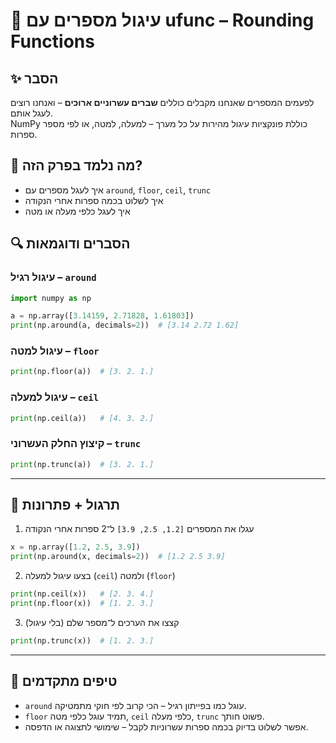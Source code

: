 # 📘 עיגול מספרים עם ufunc – Rounding Functions

## ✨ הסבר

לפעמים המספרים שאנחנו מקבלים כוללים **שברים עשרוניים ארוכים** – ואנחנו רוצים לעגל אותם.  
NumPy כוללת פונקציות עיגול מהירות על כל מערך – למעלה, למטה, או לפי מספר ספרות.

## 🧠 מה נלמד בפרק הזה?
- איך לעגל מספרים עם `around`, `floor`, `ceil`, `trunc`
- איך לשלוט בכמה ספרות אחרי הנקודה
- איך לעגל כלפי מעלה או מטה

## 🔍 הסברים ודוגמאות

### עיגול רגיל – `around`
```python
import numpy as np

a = np.array([3.14159, 2.71828, 1.61803])
print(np.around(a, decimals=2))  # [3.14 2.72 1.62]
```

### עיגול למטה – `floor`
```python
print(np.floor(a))  # [3. 2. 1.]
```

### עיגול למעלה – `ceil`
```python
print(np.ceil(a))   # [4. 3. 2.]
```

### קיצוץ החלק העשרוני – `trunc`
```python
print(np.trunc(a))  # [3. 2. 1.]
```

---

## 🧪 תרגול + פתרונות

1. עגלו את המספרים `[1.2, 2.5, 3.9]` ל־2 ספרות אחרי הנקודה
```python
x = np.array([1.2, 2.5, 3.9])
print(np.around(x, decimals=2))  # [1.2 2.5 3.9]
```

2. בצעו עיגול למעלה (`ceil`) ולמטה (`floor`)
```python
print(np.ceil(x))   # [2. 3. 4.]
print(np.floor(x))  # [1. 2. 3.]
```

3. קצצו את הערכים ל־מספר שלם (בלי עיגול)
```python
print(np.trunc(x))  # [1. 2. 3.]
```

---

## 💬 טיפים מתקדמים

* `around` עוגל כמו בפייתון רגיל – הכי קרוב לפי חוקי מתמטיקה.
* `floor` תמיד עוגל כלפי מטה, `ceil` כלפי מעלה, `trunc` פשוט חותך.
* אפשר לשלוט בדיוק בכמה ספרות עשרוניות לקבל – שימושי לתצוגה או הדפסה.

